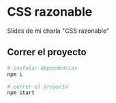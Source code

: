 # CSS razonable

Slides de mi charla "CSS razonable"

## Correr el proyecto

```bash
# instalar dependencias
npm i

# correr el proyecto
npm start
```
